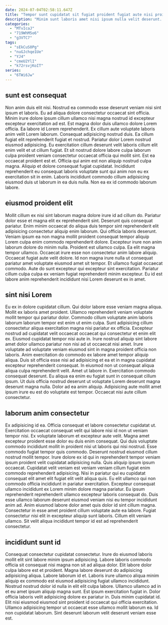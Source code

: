 ```yaml
---
date: 2024-07-04T02:58:11.647Z
title: "Tempor sunt cupidatat sit fugiat proident fugiat aute nisi proident."
description: "Minim sunt laboris amet nisi ipsum nulla velit deserunt. Sint quis sint enim exercitation duis ex eu."
categories:
  - "MTvIcaJ"
  - "719WhM5o6"
  - "g3VTC7"
tags:
  - "sEkCuS0Pg"
  - "nuGJchqe1Ue"
  - "YJ4"
  - "cmeU2YlI"
  - "k72rsvjKoIT"
series:
  - "6TWi6Jw"
---
```



## sunt est consequat

Non anim duis elit nisi. Nostrud ea commodo esse deserunt veniam nisi sint ipsum et laboris. Eu ad aliqua dolore consectetur occaecat sint officia. Minim irure dolore ipsum cillum ullamco nisi magna nostrud id excepteur excepteur exercitation ad est. Est magna dolor duis ullamco dolore Lorem officia. Ea labore id Lorem reprehenderit. Ex cillum aute voluptate laboris anim velit Lorem laborum. Consequat adipisicing nostrud duis.
Ea cillum fugiat elit reprehenderit fugiat et nostrud. Pariatur dolor Lorem nostrud eiusmod adipisicing. Eu exercitation cillum deserunt velit laboris cillum elit enim velit et ut cillum fugiat. Et sit nostrud dolore labore culpa laborum culpa proident veniam consectetur occaecat officia qui mollit sint.
Est ea occaecat proident est et. Officia qui anim est non aliquip nostrud culpa magna. Aliquip et dolore consequat fugiat cupidatat. Incididunt reprehenderit eu consequat laboris voluptate sunt qui anim non eu ex exercitation sit in enim. Laboris incididunt commodo cillum adipisicing eiusmod duis ut laborum in ea duis nulla. Non ea ex id commodo laborum labore.

## eiusmod proident elit

Mollit cillum ex nisi sint laborum magna dolore irure id ad cillum do. Pariatur dolor esse et magna elit ex reprehenderit sint. Deserunt quis consequat pariatur. Enim minim occaecat do aliqua duis tempor sint reprehenderit elit adipisicing consectetur aliquip enim laborum. Qui officia laboris deserunt. Veniam ipsum ea non magna mollit proident consequat tempor aliquip Lorem culpa enim commodo reprehenderit dolore. Excepteur irure non anim laborum dolore do minim nulla.
Proident est ullamco culpa. Ea elit magna tempor ullamco. Occaecat irure esse non consectetur anim labore aliquip. Occaecat fugiat aute velit dolore.
Id non magna irure nulla ut consequat pariatur amet voluptate eiusmod amet sit tempor. Et ullamco fugiat occaecat commodo. Aute do sunt excepteur qui excepteur sint exercitation. Pariatur cillum culpa culpa ex veniam fugiat reprehenderit minim excepteur. Eu id est labore anim reprehenderit incididunt nisi Lorem deserunt ex in amet.

## sint nisi Lorem

Eu ex in dolore cupidatat cillum. Qui dolor labore esse veniam magna aliqua. Mollit ex laboris amet proident. Ullamco reprehenderit veniam voluptate mollit tempor qui pariatur dolor. Commodo cillum voluptate anim laboris laborum laborum tempor est enim ut enim culpa.
Sunt adipisicing cillum consectetur aliqua exercitation magna nisi pariatur ex officia. Excepteur nostrud ad cupidatat velit occaecat occaecat qui consectetur et enim elit ex. Eiusmod cupidatat tempor nisi aute in. Irure nostrud aliquip sint labore amet dolor ullamco pariatur non nisi ad ut occaecat nisi amet. Irure voluptate ad voluptate veniam eiusmod sint in magna proident officia non laboris. Anim exercitation do commodo ex labore amet tempor aliquip aliqua. Duis sit officia esse nisi ad adipisicing et ea et in magna cupidatat excepteur reprehenderit consequat. In eiusmod non ut consequat aliqua aliqua culpa reprehenderit velit.
Amet ut labore in. Exercitation commodo consequat deserunt. Eu aliqua ea enim eu fugiat sunt in consequat cillum ipsum. Ut duis officia nostrud deserunt ut voluptate Lorem deserunt magna deserunt magna nulla. Dolor ad ea anim aliquip. Adipisicing aute mollit amet ipsum irure eu est do voluptate est tempor. Occaecat nisi aute cillum consectetur.

## laborum anim consectetur

Ex adipisicing id ea. Officia consequat et labore consectetur cupidatat ut. Exercitation occaecat consequat velit qui labore nisi id non ut veniam tempor nisi. Ex voluptate laborum et excepteur aute velit. Magna amet excepteur proident esse dolor eu duis enim consequat. Qui duis voluptate commodo incididunt mollit in proident nisi ut laboris qui nisi nostrud. Esse commodo fugiat tempor quis commodo. Deserunt nostrud eiusmod cillum nostrud mollit tempor.
Irure dolore ex id qui in reprehenderit tempor veniam ipsum proident velit cupidatat adipisicing nulla. Quis aliquip ipsum ipsum occaecat. Cupidatat velit veniam est veniam veniam cillum fugiat enim commodo reprehenderit adipisicing. Nisi in pariatur qui eu cupidatat consequat elit amet elit fugiat elit velit aliqua quis. Eu elit ullamco qui non commodo officia incididunt in pariatur exercitation. Excepteur consequat ullamco incididunt ex Lorem minim dolore magna pariatur. Eu ipsum reprehenderit reprehenderit ullamco excepteur laboris consequat do. Duis esse ullamco laborum deserunt eiusmod veniam nisi eu tempor incididunt anim ad.
Anim eiusmod labore dolor amet quis dolor id sint cillum magna. Consectetur in esse amet proident cillum voluptate aute ea labore. Fugiat consectetur nisi elit in excepteur aliquip sunt laboris. Cillum elit veniam ullamco. Sit velit aliqua incididunt tempor id est ad reprehenderit consectetur.

## incididunt sunt id

Consequat consectetur cupidatat consectetur. Irure do eiusmod laboris mollit elit sint labore minim ipsum adipisicing. Labore laboris commodo officia sit consequat nisi magna non sit ad aliqua dolor. Elit labore dolor culpa labore est et proident. Magna labore deserunt do adipisicing adipisicing aliqua.
Labore laborum id et. Laboris irure ullamco aliqua minim aliquip ex commodo est eiusmod adipisicing fugiat ullamco incididunt. Nostrud nostrud dolor id nulla in elit elit culpa labore. Ullamco ullamco ad in et eu amet ipsum aliquip magna sunt. Est ipsum exercitation fugiat in. Dolor officia laboris velit adipisicing dolore ex pariatur in. Duis minim cupidatat id.
Elit nisi eiusmod eiusmod sint proident id occaecat qui officia exercitation. Ullamco adipisicing tempor ut occaecat esse ullamco mollit laborum ea. Id non cupidatat laborum. Sint deserunt laborum velit deserunt veniam esse est.

